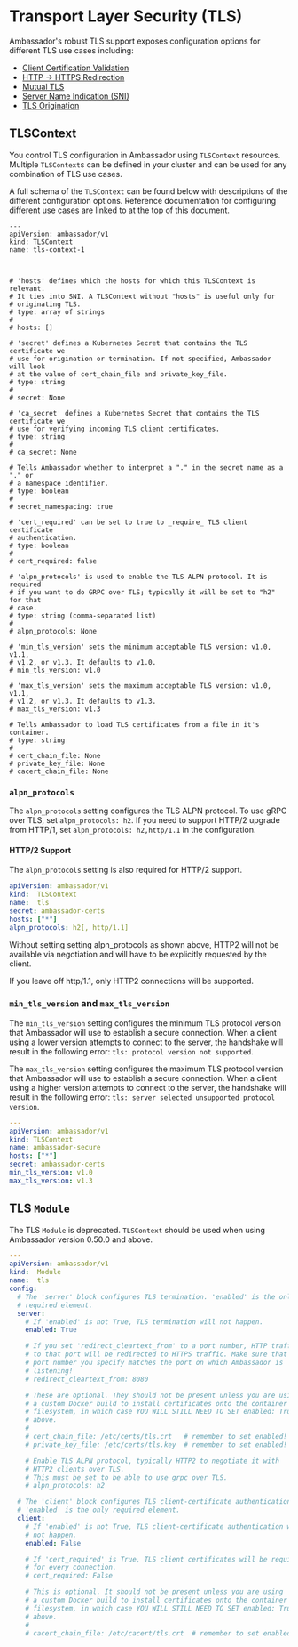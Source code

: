 # Transport Layer Security (TLS)

Ambassador's robust TLS support exposes configuration options for different TLS use cases including:

- [Client Certification Validation](/reference/tls/client-cert-validation)
- [HTTP -> HTTPS Redirection](/reference/tls/cleartext-redirection)
- [Mutual TLS](/reference/tls/mtls)
- [Server Name Indication (SNI)](/user-guide/sni)
- [TLS Origination](/reference/tls/origination)

## TLSContext

You control TLS configuration in Ambassador using `TLSContext` resources. Multiple `TLSContext`s can be defined in your cluster and can be used for any combination of TLS use cases.

A full schema of the `TLSContext` can be found below with descriptions of the different configuration options. Reference documentation for configuring different use cases are linked to at the top of this document.

```
---
apiVersion: ambassador/v1
kind: TLSContext
name: tls-context-1



# 'hosts' defines which the hosts for which this TLSContext is relevant.
# It ties into SNI. A TLSContext without "hosts" is useful only for 
# originating TLS. 
# type: array of strings
#
# hosts: []

# 'secret' defines a Kubernetes Secret that contains the TLS certificate we
# use for origination or termination. If not specified, Ambassador will look
# at the value of cert_chain_file and private_key_file.
# type: string
#
# secret: None

# 'ca_secret' defines a Kubernetes Secret that contains the TLS certificate we
# use for verifying incoming TLS client certificates.
# type: string
#
# ca_secret: None

# Tells Ambassador whether to interpret a "." in the secret name as a "." or 
# a namespace identifier.
# type: boolean
#
# secret_namespacing: true

# 'cert_required' can be set to true to _require_ TLS client certificate
# authentication.
# type: boolean
#
# cert_required: false

# 'alpn_protocols' is used to enable the TLS ALPN protocol. It is required
# if you want to do GRPC over TLS; typically it will be set to "h2" for that
# case.
# type: string (comma-separated list)
# 
# alpn_protocols: None

# 'min_tls_version' sets the minimum acceptable TLS version: v1.0, v1.1, 
# v1.2, or v1.3. It defaults to v1.0.
# min_tls_version: v1.0

# 'max_tls_version' sets the maximum acceptable TLS version: v1.0, v1.1, 
# v1.2, or v1.3. It defaults to v1.3.
# max_tls_version: v1.3

# Tells Ambassador to load TLS certificates from a file in it's container.
# type: string
#
# cert_chain_file: None
# private_key_file: None
# cacert_chain_file: None
```

### `alpn_protocols`

The `alpn_protocols` setting configures the TLS ALPN protocol. To use gRPC over TLS, set `alpn_protocols: h2`. If you need to support HTTP/2 upgrade from HTTP/1, set `alpn_protocols: h2,http/1.1` in the configuration.

#### HTTP/2 Support

The `alpn_protocols` setting is also required for HTTP/2 support.

```yaml
apiVersion: ambassador/v1
kind:  TLSContext
name:  tls
secret: ambassador-certs
hosts: ["*"]
alpn_protocols: h2[, http/1.1]
```
Without setting setting alpn_protocols as shown above, HTTP2 will not be available via negotiation and will have to be explicitly requested by the client.

If you leave off http/1.1, only HTTP2 connections will be supported.

### `min_tls_version` and `max_tls_version`

The `min_tls_version` setting configures the minimum TLS protocol version that Ambassador will use to establish a secure connection. When a client using a lower version attempts to connect to the server, the handshake will result in the following error: `tls: protocol version not supported`.

The `max_tls_version` setting configures the maximum TLS protocol version that Ambassador will use to establish a secure connection. When a client using a higher version attempts to connect to the server, the handshake will result in the following error: `tls: server selected unsupported protocol version`.

```yaml
---
apiVersion: ambassador/v1
kind: TLSContext
name: ambassador-secure
hosts: ["*"]
secret: ambassador-certs
min_tls_version: v1.0
max_tls_version: v1.3
```

## TLS `Module`

The TLS `Module` is deprecated. `TLSContext` should be used when using Ambassador version 0.50.0 and above.

```yaml
---
apiVersion: ambassador/v1
kind:  Module
name:  tls
config:
  # The 'server' block configures TLS termination. 'enabled' is the only
  # required element.
  server:
    # If 'enabled' is not True, TLS termination will not happen.
    enabled: True

    # If you set 'redirect_cleartext_from' to a port number, HTTP traffic
    # to that port will be redirected to HTTPS traffic. Make sure that the
    # port number you specify matches the port on which Ambassador is
    # listening!
    # redirect_cleartext_from: 8080

    # These are optional. They should not be present unless you are using
    # a custom Docker build to install certificates onto the container
    # filesystem, in which case YOU WILL STILL NEED TO SET enabled: True
    # above.
    #
    # cert_chain_file: /etc/certs/tls.crt   # remember to set enabled!
    # private_key_file: /etc/certs/tls.key  # remember to set enabled!

    # Enable TLS ALPN protocol, typically HTTP2 to negotiate it with
    # HTTP2 clients over TLS.
    # This must be set to be able to use grpc over TLS.
    # alpn_protocols: h2

  # The 'client' block configures TLS client-certificate authentication.
  # 'enabled' is the only required element.
  client:
    # If 'enabled' is not True, TLS client-certificate authentication will
    # not happen.
    enabled: False

    # If 'cert_required' is True, TLS client certificates will be required
    # for every connection.
    # cert_required: False

    # This is optional. It should not be present unless you are using
    # a custom Docker build to install certificates onto the container
    # filesystem, in which case YOU WILL STILL NEED TO SET enabled: True
    # above.
    #
    # cacert_chain_file: /etc/cacert/tls.crt  # remember to set enabled!
```


